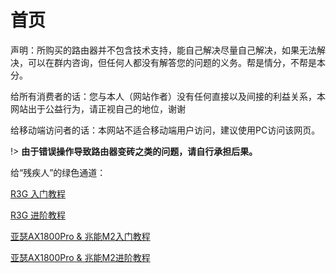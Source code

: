 # 首页

声明：所购买的路由器并不包含技术支持，能自己解决尽量自己解决，如果无法解决，可以在群内咨询，但任何人都没有解答您的问题的义务。帮是情分，不帮是本分。

给所有消费者的话：您与本人（网站作者）没有任何直接以及间接的利益关系，本网站出于公益行为，请正视自己的地位，谢谢

给移动端访问者的话：本网站不适合移动端用户访问，建议使用PC访问该网页。

!> **由于错误操作导致路由器变砖之类的问题，请自行承担后果。**

给“残疾人”的绿色通道：

[R3G 入门教程](http://my.icebingqi.top:11080/#/IntroductionTutorial/R3G)

[R3G 进阶教程](http://my.icebingqi.top:11080/#/AdvancedTutorial/R3G)

[亚瑟AX1800Pro & 兆能M2入门教程](http://my.icebingqi.top:11080/#/IntroductionTutorial/JDC-01&ZN-M2)

[亚瑟AX1800Pro & 兆能M2进阶教程](http://my.icebingqi.top:11080/#/AdvancedTutorial/JDC-01&ZN-M2)

